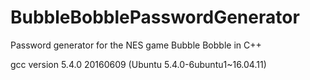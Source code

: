 # BubbleBobblePasswordGenerator
Password generator for the NES game Bubble Bobble in C++

gcc version 5.4.0 20160609 (Ubuntu 5.4.0-6ubuntu1~16.04.11) 

